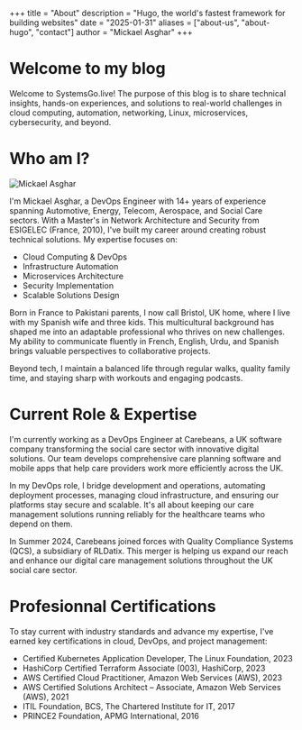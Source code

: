 +++
title = "About"
description = "Hugo, the world's fastest framework for building websites"
date = "2025-01-31"
aliases = ["about-us", "about-hugo", "contact"]
author = "Mickael Asghar"
+++

# Welcome to my blog
Welcome to SystemsGo.live! The purpose of this blog is to share technical insights, hands-on experiences, and solutions to real-world challenges in cloud computing, automation, networking, Linux, microservices, cybersecurity, and beyond.

# Who am I?
![Mickael Asghar](/images/mickael-pic-45.png)

I'm Mickael Asghar, a DevOps Engineer with 14+ years of experience spanning Automotive, Energy, Telecom, Aerospace, and Social Care sectors. With a Master's in Network Architecture and Security from ESIGELEC (France, 2010), I've built my career around creating robust technical solutions.
My expertise focuses on:

- Cloud Computing & DevOps
- Infrastructure Automation
- Microservices Architecture
- Security Implementation
- Scalable Solutions Design

Born in France to Pakistani parents, I now call Bristol, UK home, where I live with my Spanish wife and three kids. This multicultural background has shaped me into an adaptable professional who thrives on new challenges. My ability to communicate fluently in French, English, Urdu, and Spanish brings valuable perspectives to collaborative projects.

Beyond tech, I maintain a balanced life through regular walks, quality family time, and staying sharp with workouts and engaging podcasts.

# Current Role & Expertise
I'm currently working as a DevOps Engineer at Carebeans, a UK software company transforming the social care sector with innovative digital solutions.
Our team develops comprehensive care planning software and mobile apps that help care providers work more efficiently across the UK.

In my DevOps role, I bridge development and operations, automating deployment processes, managing cloud infrastructure, and ensuring our platforms stay secure and scalable. 
It's all about keeping our care management solutions running reliably for the healthcare teams who depend on them.

In Summer 2024, Carebeans joined forces with Quality Compliance Systems (QCS), a subsidiary of RLDatix. This merger is helping us expand our reach and enhance our digital care management solutions throughout the UK social care sector.

# Profesionnal Certifications
To stay current with industry standards and advance my expertise, I've earned key certifications in cloud, DevOps, and project management:
- Certified Kubernetes Application Developer, The Linux Foundation, 2023
- HashiCorp Certified Terraform Associate (003), HashiCorp, 2023
- AWS Certified Cloud Practitioner, Amazon Web Services (AWS), 2023
- AWS Certified Solutions Architect – Associate, Amazon Web Services (AWS), 2021
- ITIL Foundation, BCS, The Chartered Institute for IT, 2017
- PRINCE2 Foundation, APMG International, 2016